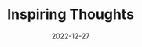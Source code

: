 ---
slug: thought-for-the-day
title: "Inspiring Thoughts"
date: 2022-12-27
excerpt: 'The role of the teacher is like the proverbial ‘ladder’ – it is used by everyone to climb up in life – but the ladder stays in its place.'
tags: [Inspiration, Motivation, Quotes, Thoughts]
---